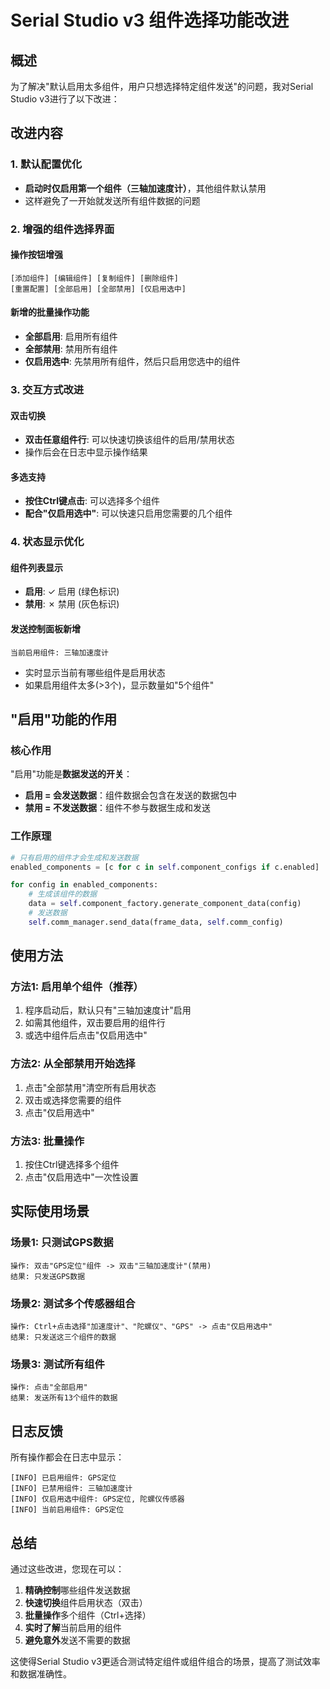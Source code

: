 # Serial Studio v3 组件选择功能改进

## 概述
为了解决"默认启用太多组件，用户只想选择特定组件发送"的问题，我对Serial Studio v3进行了以下改进：

## 改进内容

### 1. 默认配置优化
- **启动时仅启用第一个组件（三轴加速度计）**，其他组件默认禁用
- 这样避免了一开始就发送所有组件数据的问题

### 2. 增强的组件选择界面

#### 操作按钮增强
```
[添加组件] [编辑组件] [复制组件] [删除组件]
[重置配置] [全部启用] [全部禁用] [仅启用选中]
```

#### 新增的批量操作功能
- **全部启用**: 启用所有组件
- **全部禁用**: 禁用所有组件  
- **仅启用选中**: 先禁用所有组件，然后只启用您选中的组件

### 3. 交互方式改进

#### 双击切换
- **双击任意组件行**: 可以快速切换该组件的启用/禁用状态
- 操作后会在日志中显示操作结果

#### 多选支持
- **按住Ctrl键点击**: 可以选择多个组件
- **配合"仅启用选中"**: 可以快速只启用您需要的几个组件

### 4. 状态显示优化

#### 组件列表显示
- **启用**: ✓ 启用 (绿色标识)
- **禁用**: ✗ 禁用 (灰色标识)

#### 发送控制面板新增
```
当前启用组件: 三轴加速度计
```
- 实时显示当前有哪些组件是启用状态
- 如果启用组件太多(>3个)，显示数量如"5个组件"

## "启用"功能的作用

### 核心作用
"启用"功能是**数据发送的开关**：
- **启用 = 会发送数据**：组件数据会包含在发送的数据包中
- **禁用 = 不发送数据**：组件不参与数据生成和发送

### 工作原理
```python
# 只有启用的组件才会生成和发送数据
enabled_components = [c for c in self.component_configs if c.enabled]

for config in enabled_components:
    # 生成该组件的数据
    data = self.component_factory.generate_component_data(config)
    # 发送数据
    self.comm_manager.send_data(frame_data, self.comm_config)
```

## 使用方法

### 方法1: 启用单个组件（推荐）
1. 程序启动后，默认只有"三轴加速度计"启用
2. 如需其他组件，双击要启用的组件行
3. 或选中组件后点击"仅启用选中"

### 方法2: 从全部禁用开始选择
1. 点击"全部禁用"清空所有启用状态
2. 双击或选择您需要的组件
3. 点击"仅启用选中"

### 方法3: 批量操作
1. 按住Ctrl键选择多个组件
2. 点击"仅启用选中"一次性设置

## 实际使用场景

### 场景1: 只测试GPS数据
```
操作: 双击"GPS定位"组件 -> 双击"三轴加速度计"(禁用)
结果: 只发送GPS数据
```

### 场景2: 测试多个传感器组合
```
操作: Ctrl+点击选择"加速度计"、"陀螺仪"、"GPS" -> 点击"仅启用选中"
结果: 只发送这三个组件的数据
```

### 场景3: 测试所有组件
```
操作: 点击"全部启用"
结果: 发送所有13个组件的数据
```

## 日志反馈
所有操作都会在日志中显示：
```
[INFO] 已启用组件: GPS定位
[INFO] 已禁用组件: 三轴加速度计
[INFO] 仅启用选中组件: GPS定位, 陀螺仪传感器
[INFO] 当前启用组件: GPS定位
```

## 总结
通过这些改进，您现在可以：
1. **精确控制**哪些组件发送数据
2. **快速切换**组件启用状态（双击）
3. **批量操作**多个组件（Ctrl+选择）
4. **实时了解**当前启用的组件
5. **避免意外**发送不需要的数据

这使得Serial Studio v3更适合测试特定组件或组件组合的场景，提高了测试效率和数据准确性。
